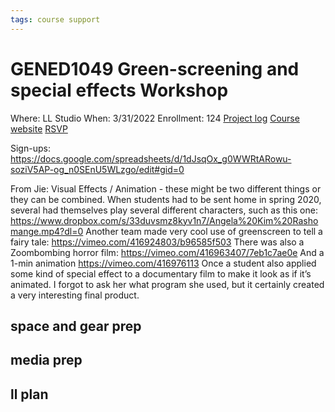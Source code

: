 ```yaml
---
tags: course support
---
```

# GENED1049 Green-screening and special effects Workshop
Where: LL Studio
When: 3/31/2022
Enrollment: 124
[Project log](https://docs.google.com/document/d/155Ihii2BebTsrgs5RAyYt_n9G6tDKlEAPNYO-8oW_4E/edit#heading=h.1v2eawsi4c79)
[Course website](https://locator.tlt.harvard.edu/course/colgsas-110464/2021/spring/17578)
[RSVP](https://docs.google.com/spreadsheets/d/1dJsqOx_g0WWRtARowu-soziV5AP-og_n0SEnU5WLzgo/edit#gid=0)

Sign-ups: https://docs.google.com/spreadsheets/d/1dJsqOx_g0WWRtARowu-soziV5AP-og_n0SEnU5WLzgo/edit#gid=0

From Jie:
Visual Effects / Animation - these might be two different things or they can be combined.  When students had to be sent home in spring 2020, several had themselves play several different characters, such as this one:
https://www.dropbox.com/s/33duvsmz8kyv1n7/Angela%20Kim%20Rashomange.mp4?dl=0
Another team made very cool use of greenscreen to tell a fairy tale:
https://vimeo.com/416924803/b96585f503 
There was also a Zoombombing horror film:
https://vimeo.com/416963407/7eb1c7ae0e 
And a 1-min animation 
https://vimeo.com/416976113 
Once a student also applied some kind of special effect to a documentary film to make it look as if it’s animated. I forgot to ask her what program she used, but it certainly created a very interesting final product.  


## space and gear prep
## media prep
## ll plan